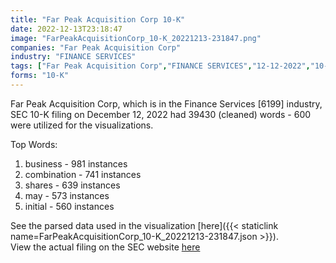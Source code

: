 ```yaml
---
title: "Far Peak Acquisition Corp 10-K"
date: 2022-12-13T23:18:47
image: "FarPeakAcquisitionCorp_10-K_20221213-231847.png"
companies: "Far Peak Acquisition Corp"
industry: "FINANCE SERVICES"
tags: ["Far Peak Acquisition Corp","FINANCE SERVICES","12-12-2022","10-K"]
forms: "10-K"
---
```

Far Peak Acquisition Corp, which is in the Finance Services [6199] industry, SEC 10-K filing on December 12, 2022 had 39430 (cleaned) words - 600 were utilized for the visualizations.

Top Words:
1. business - 981 instances
2. combination - 741 instances
3. shares - 639 instances
4. may - 573 instances
5. initial - 560 instances


See the parsed data used in the visualization [here]({{< staticlink name=FarPeakAcquisitionCorp_10-K_20221213-231847.json >}}).  
View the actual filing on the SEC website [here](https://www.sec.gov/Archives/edgar/data/1829426/0001193125-22-302790.txt)